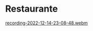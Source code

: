 

<h1>Restaurante</h1>



[recording-2022-12-14-23-08-48.webm](https://user-images.githubusercontent.com/103151728/207755851-55590076-d000-4009-898c-fb7b7ab2be3a.webm)


